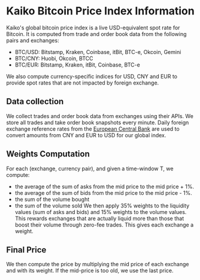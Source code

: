 # Kaiko Bitcoin Price Index Information

Kaiko's global bitcoin price index is a live USD-equivalent spot rate for Bitcoin. It is computed from trade and order book data from the following pairs and exchanges:
* BTC/USD: Bitstamp, Kraken, Coinbase, itBit, BTC-e, Okcoin, Gemini
* BTC/CNY: Huobi, Okcoin, BTCC
* BTC/EUR: Bitstamp, Kraken, itBit, Coinbase, BTC-e

We also compute currency-specific indices for USD, CNY and EUR to provide spot rates that are not impacted by foreign exchange.

## Data collection

We collect trades and order book data from exchanges
using their APIs. We store all trades and take order book snapshots every minute. Daily foreign exchange reference rates from the [European Central Bank](https://www.ecb.europa.eu/stats/exchange/eurofxref/html/index.en.html) are used to convert amounts from CNY and EUR to USD for our global index.

## Weights Computation

For each (exchange, currency pair), and given a time-window T, we compute:
* the average of the sum of asks from the mid price to the mid price + 1%.
* the average of the sum of bids from the mid price to the mid price - 1%.
* the sum of the volume bought
* the sum of the volume sold
We then apply 35% weights to the liquidity values (sum of asks and bids)
and 15% weights to the volume values. This rewards exchanges that are
actually liquid more than those that boost their volume through zero-fee
trades. This gives each exchange a weight.

## Final Price

We then compute the price by multiplying the mid price of each exchange and
with its weight. If the mid-price is too old, we use the last price.
